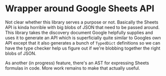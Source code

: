 # Wrapper around Google Sheets API

Not clear whether this library serves a purpose or not. Basically the
Sheets API is kinda horrible with big blobs of JSON that need to be
passed around. This library takes the discovery document Google
helpfully supplies and uses it to generate an API which is
superficially quite similar to Googles own API except that it also
generates a bunch of `TypedDict` definitions so we can have the type
checker help us figure out if we're blobbing together the right blobs
of JSON.

As another (in progress) feature, there's an AST for expressing Sheets
formulas in code. More work remains to make that actually useful.
